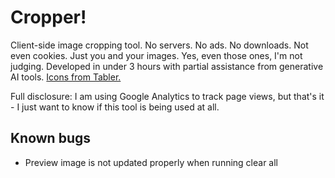 # Cropper!

Client-side image cropping tool. No servers. No ads. No downloads. Not even cookies. Just you and your images. Yes, even those ones, I'm not judging. Developed in under 3 hours with partial assistance from generative AI tools. [Icons from Tabler.](https://github.com/tabler/tabler-icons)

Full disclosure: I am using Google Analytics to track page views, but that's it - I just want to know if this tool is being used at all. 

## Known bugs

- Preview image is not updated properly when running clear all
